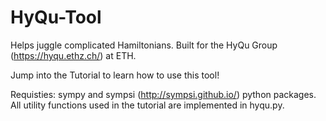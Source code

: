 # HyQu-Tool
Helps juggle complicated Hamiltonians. Built for the HyQu Group (https://hyqu.ethz.ch/) at ETH.

Jump into the Tutorial to learn how to use this tool!

Requisties: sympy and sympsi (http://sympsi.github.io/) python packages. 
All utility functions used in the tutorial are implemented in hyqu.py.
